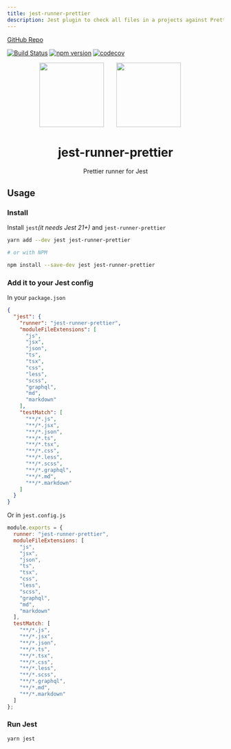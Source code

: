 ```yaml
---
title: jest-runner-prettier
description: Jest plugin to check all files in a projects against Prettier.
---
```

[GitHub Repo](https://github.com/keplersj/jest-runner-prettier)

[![Build Status](https://travis-ci.org/keplersj/jest-runner-prettier.svg?branch=master)](https://travis-ci.org/keplersj/jest-runner-prettier)
[![npm version](https://badge.fury.io/js/jest-runner-prettier.svg)](https://badge.fury.io/js/jest-runner-prettier)
[![codecov](https://codecov.io/gh/keplersj/jest-runner-prettier/branch/master/graph/badge.svg)](https://codecov.io/gh/keplersj/jest-runner-prettier)

<div align="center">
  <!-- replace with accurate logo e.g from https://worldvectorlogo.com/ -->
  <img width="150" height="150" src="https://github.com/prettier/prettier-logo/raw/master/images/prettier-icon-light.png">
  <a href="https://facebook.github.io/jest/">
    <img width="150" height="150" vspace="" hspace="25" src="https://user-images.githubusercontent.com/2440089/37489554-6f776bd2-286e-11e8-862f-cb6c398cf752.png">
  </a>
  <h1>jest-runner-prettier</h1>
  <p>Prettier runner for Jest</p>
</div>

<div align="center">
  <!--<img src="https://user-images.githubusercontent.com/574806/30197438-9681385c-941c-11e7-80a8-2b11f15bd412.gif">-->
  <!-- TODO: Create GIF showing off runner -->
</div>

## Usage

### Install

Install `jest`_(it needs Jest 21+)_ and `jest-runner-prettier`

```bash
yarn add --dev jest jest-runner-prettier

# or with NPM

npm install --save-dev jest jest-runner-prettier
```

### Add it to your Jest config

In your `package.json`

```json
{
  "jest": {
    "runner": "jest-runner-prettier",
    "moduleFileExtensions": [
      "js",
      "jsx",
      "json",
      "ts",
      "tsx",
      "css",
      "less",
      "scss",
      "graphql",
      "md",
      "markdown"
    ],
    "testMatch": [
      "**/*.js",
      "**/*.jsx",
      "**/*.json",
      "**/*.ts",
      "**/*.tsx",
      "**/*.css",
      "**/*.less",
      "**/*.scss",
      "**/*.graphql",
      "**/*.md",
      "**/*.markdown"
    ]
  }
}
```

Or in `jest.config.js`

```js
module.exports = {
  runner: "jest-runner-prettier",
  moduleFileExtensions: [
    "js",
    "jsx",
    "json",
    "ts",
    "tsx",
    "css",
    "less",
    "scss",
    "graphql",
    "md",
    "markdown"
  ],
  testMatch: [
    "**/*.js",
    "**/*.jsx",
    "**/*.json",
    "**/*.ts",
    "**/*.tsx",
    "**/*.css",
    "**/*.less",
    "**/*.scss",
    "**/*.graphql",
    "**/*.md",
    "**/*.markdown"
  ]
};
```

### Run Jest

```bash
yarn jest
```
